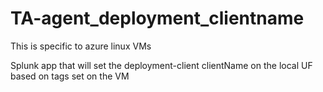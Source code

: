 # TA-agent_deployment_clientname

This is specific to azure linux VMs  
  
Splunk app that will set the deployment-client clientName on the local UF based on tags set on the VM

